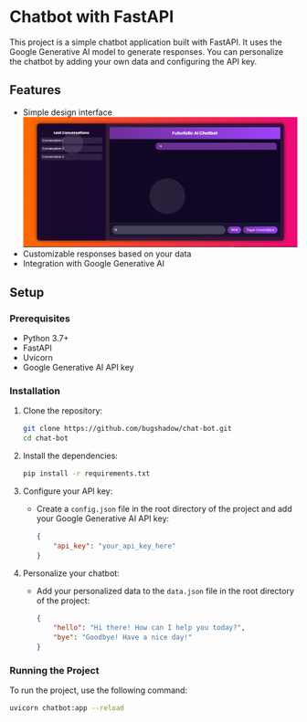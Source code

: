 # Chatbot with FastAPI

This project is a simple chatbot application built with FastAPI. It uses the Google Generative AI model to generate responses. You can personalize the chatbot by adding your own data and configuring the API key.

## Features

- Simple design interface
![Chatbot Interface](/images/chat_interface.png)
- Customizable responses based on your data
- Integration with Google Generative AI

## Setup

### Prerequisites

- Python 3.7+
- FastAPI
- Uvicorn
- Google Generative AI API key

### Installation

1. Clone the repository:

    ```sh
    git clone https://github.com/bugshadow/chat-bot.git
    cd chat-bot
    ```

2. Install the dependencies:

    ```sh
    pip install -r requirements.txt
    ```

3. Configure your API key:

    - Create a `config.json` file in the root directory of the project and add your Google Generative AI API key:

      ```json
      {
          "api_key": "your_api_key_here"
      }
      ```

4. Personalize your chatbot:

    - Add your personalized data to the `data.json` file in the root directory of the project:

      ```json
      {
          "hello": "Hi there! How can I help you today?",
          "bye": "Goodbye! Have a nice day!"
      }
      ```

### Running the Project

To run the project, use the following command:

```sh
uvicorn chatbot:app --reload

